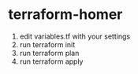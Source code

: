 # terraform-homer


1) edit variables.tf with your settings
2) run terraform init
3) run terraform plan
4) run terraform apply

